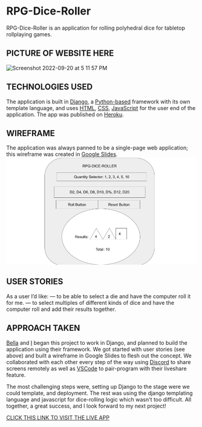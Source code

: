 # RPG-Dice-Roller

RPG-Dice-Roller is an application for rolling polyhedral dice for tabletop rollplaying games.


## PICTURE OF WEBSITE HERE
<img width="1427" alt="Screenshot 2022-09-20 at 5 11 57 PM" src="https://user-images.githubusercontent.com/105610124/191386507-17a0f41f-ee3d-49e4-ad27-3098e03b3e3c.png">

## TECHNOLOGIES USED
The application is built in [Django](https://www.djangoproject.com/), a [Python-based](https://www.python.org/downloads/) framework with its own template language, and uses [HTML](https://html.spec.whatwg.org/multipage/), [CSS](https://www.w3.org/TR/CSS/), [JavaScript](https://developer.mozilla.org/en-US/docs/Web/JavaScript) for the user end of the application. The app was published on [Heroku](https://www.heroku.com/).

## WIREFRAME
The application was always panned to be a single-page web application; this wireframe was created in [Google Slides](https://www.google.com/slides/about/).
![alt text](https://github.com/Rancor38/rpg-dice-roller/blob/main/public/RPG-DICE.png?raw=true)

## USER STORIES
As a user I’d like:
—  to be able to select a die and have the computer roll it for me.
— to select multiples of different kinds of dice and have the computer roll and add their results together.

## APPROACH TAKEN
[Bella](https://github.com/BellaMalo1) and [I](https://github.com/Rancor38) began this project to work in Django, and planned to build the application using their framework. We got started with user stories (see above) and built a wireframe in Google Slides to flesh out the concept. We collaborated with each other every step of the way using [Discord](https://discord.com/) to share screens remotely as well as [VSCode](https://code.visualstudio.com/) to pair-program with their liveshare feature.

The most challenging steps were, setting up Django to the stage were we could template, and deployment. The rest was using the django templating language and javascript for dice-rolling logic which wasn't too difficult. All together, a great success, and I look forward to my next project!

[CLICK THIS LINK TO VISIT THE LIVE APP](https://rpg-roller.herokuapp.com/)
